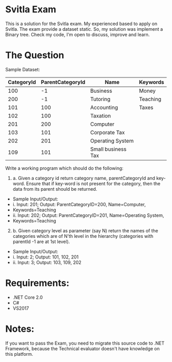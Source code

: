 # Svitla Exam
This is a solution for the Svitla exam.
My experienced based to apply on Svitla.
The exam provide a dataset static.
So, my solution was implement a Binary tree.
Check my code, I'm open to discuss, improve and learn.
# The Question

Sample Dataset: 

|CategoryId | ParentCategoryId|    Name                 | Keywords       |
|-----------|-----------------|-------------------------|----------------|  
|100        |   -1            |   Business              |  Money         |
|200        |   -1            |   Tutoring              |  Teaching      |
|101        |   100           |   Accounting            |  Taxes         |
|102        |   100           |   Taxation              |                |
|201        |   200           |   Computer              |                |
|103        |   101           |   Corporate Tax         |                |
|202        |   201           |   Operating System      |                |
|109        |   101           |   Small business Tax    |                |

Write a working program which should do the following:

1. a. Given a category id return category name, parentCategoryId and key-word. Ensure that if
key-word is not present for the category, then the data from its parent should be
returned.

  - Sample Input/Output:
  - i. Input: 201; Output: ParentCategoryID=200, Name=Computer,
  - Keywords=Teaching
  - ii. Input: 202; Output: ParentCategoryID=201, Name=Operating System,
  - Keywords=Teaching
2. b. Given category level as parameter (say N) return the names of the categories which are
of N’th level in the hierarchy (categories with parentId -1 are at 1st level).
  - Sample Input/Output:
  - i. Input: 2; Output: 101, 102, 201
  - ii. Input: 3; Output: 103, 109, 202

# Requirements:
- .NET Core 2.0
- C#
- VS2017

# Notes:
If you want to pass the Exam, you need to migrate this source code to .NET Framework, because the Technical evaluator doesn't have knowledge on this platform.
